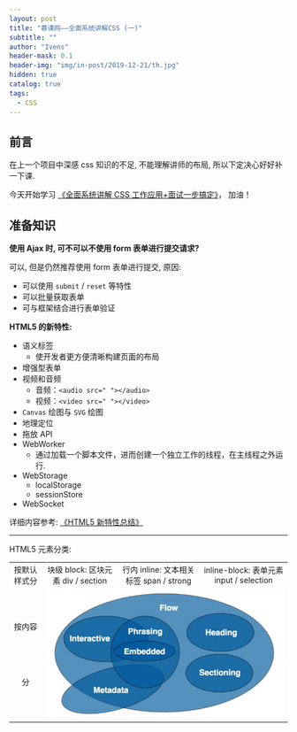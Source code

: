 ```yaml
---
layout: post
title: "慕课网——全面系统讲解CSS (一)"
subtitle: ""
author: "Ivens"
header-mask: 0.1
header-img: "img/in-post/2019-12-21/th.jpg"
hidden: true
catalog: true
tags:
  - CSS
---
```


## 前言

在上一个项目中深感 css 知识的不足, 不能理解讲师的布局, 所以下定决心好好补一下课.

今天开始学习 [《全面系统讲解 CSS
工作应用+面试一步搞定》](https://coding.imooc.com/class/chapter/164.html#Anchor)， 加油！

## 准备知识

**使用 Ajax 时, 可不可以不使用 form 表单进行提交请求?**

可以, 但是仍然推荐使用 form 表单进行提交, 原因:

- 可以使用 `submit` / `reset` 等特性
- 可以批量获取表单
- 可与框架结合进行表单验证

**HTML5 的新特性:**

- 语义标签
  - 使开发者更方便清晰构建页面的布局
- 增强型表单
- 视频和音频
  - 音频：`<audio src=" "></audio>`
  - 视频：`<video src=" "></video>`
- `Canvas` 绘图与 `SVG` 绘图
- 地理定位
- 拖放 API
- WebWorker
  - 通过加载一个脚本文件，进而创建一个独立工作的线程，在主线程之外运行.
- WebStorage
  - localStorage
  - sessionStore
- WebSocket

详细内容参考: [《HTML5 新特性总结》](https://www.cnblogs.com/binguo666/p/10928907.html)

---

HTML5 元素分类:

<table style="border: 2 solid black;text-align: center;">
  <tr>
      <td >按默认样式分</td>  
      <td >块级 block: 区块元素 div / section</td>  
      <td >行内 inline: 文本相关标签 span / strong</td>  
      <td >inline-block: 表单元素 input / selection</td>  
  </tr>
  <tr>
      <td style="line-height:100px">按内容分</td>  
      <td colspan="3"><img src="https://raw.githubusercontent.com/Ivens-Zhang/PictureBed-2019.12.9/master/img/20191222160615.png"> </td>    
  </tr>
</table>